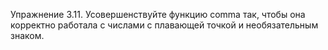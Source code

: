Упражнение 3.11. Усовершенствуйте функцию comma так, чтобы она корректно
работала с числами с плавающей точкой и необязательным знаком.
